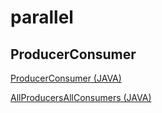 # parallel

## ProducerConsumer
[ProducerConsumer (JAVA)](./questions/ProducerConsumer.png)

[AllProducersAllConsumers (JAVA)](./questions/AllProducerAllConsumer.png)
